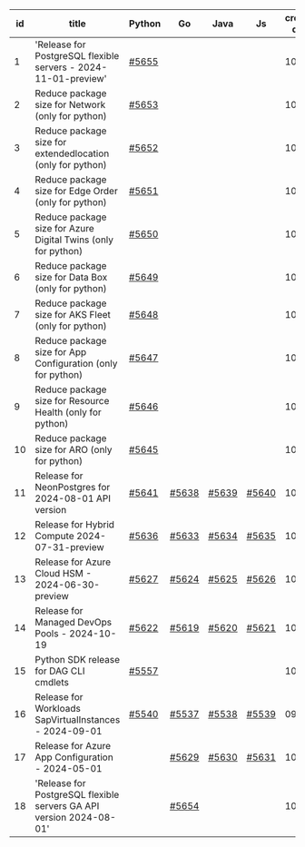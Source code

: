| id | title | Python | Go | Java | Js | created date | target date | status |
| ------ | ------ | ------ | ------ | ------ | ------ | ------ | ------ | :-----: |
| 1 | 'Release for PostgreSQL flexible servers - 2024-11-01-preview'  | [#5655](https://github.com/Azure/sdk-release-request/issues/5655)  |  |  |  | 10-29 | 11-01 |  |
| 2 | Reduce package size for Network (only for python)  | [#5653](https://github.com/Azure/sdk-release-request/issues/5653)  |  |  |  | 10-29 | fail to get. |  |
| 3 | Reduce package size for extendedlocation (only for python)  | [#5652](https://github.com/Azure/sdk-release-request/issues/5652)  |  |  |  | 10-29 | fail to get. |  |
| 4 | Reduce package size for Edge Order (only for python)  | [#5651](https://github.com/Azure/sdk-release-request/issues/5651)  |  |  |  | 10-29 | fail to get. |  |
| 5 | Reduce package size for Azure Digital Twins (only for python)  | [#5650](https://github.com/Azure/sdk-release-request/issues/5650)  |  |  |  | 10-29 | fail to get. |  |
| 6 | Reduce package size for Data Box (only for python)  | [#5649](https://github.com/Azure/sdk-release-request/issues/5649)  |  |  |  | 10-29 | fail to get. |  |
| 7 | Reduce package size for AKS Fleet (only for python)  | [#5648](https://github.com/Azure/sdk-release-request/issues/5648)  |  |  |  | 10-29 | fail to get. |  |
| 8 | Reduce package size for App Configuration (only for python)  | [#5647](https://github.com/Azure/sdk-release-request/issues/5647)  |  |  |  | 10-29 | fail to get. |  |
| 9 | Reduce package size for Resource Health (only for python)  | [#5646](https://github.com/Azure/sdk-release-request/issues/5646)  |  |  |  | 10-29 | fail to get. |  |
| 10 | Reduce package size for ARO (only for python)  | [#5645](https://github.com/Azure/sdk-release-request/issues/5645)  |  |  |  | 10-29 | fail to get. |  |
| 11 | Release for NeonPostgres for 2024-08-01 API version  | [#5641](https://github.com/Azure/sdk-release-request/issues/5641)  | [#5638](https://github.com/Azure/sdk-release-request/issues/5638)  | [#5639](https://github.com/Azure/sdk-release-request/issues/5639)  | [#5640](https://github.com/Azure/sdk-release-request/issues/5640)  | 10-23 | 11-21 |  |
| 12 | Release for Hybrid Compute 2024-07-31-preview  | [#5636](https://github.com/Azure/sdk-release-request/issues/5636)  | [#5633](https://github.com/Azure/sdk-release-request/issues/5633)  | [#5634](https://github.com/Azure/sdk-release-request/issues/5634)  | [#5635](https://github.com/Azure/sdk-release-request/issues/5635)  | 10-23 | 11-22 |  |
| 13 | Release for Azure Cloud HSM - 2024-06-30-preview  | [#5627](https://github.com/Azure/sdk-release-request/issues/5627)  | [#5624](https://github.com/Azure/sdk-release-request/issues/5624)  | [#5625](https://github.com/Azure/sdk-release-request/issues/5625)  | [#5626](https://github.com/Azure/sdk-release-request/issues/5626)  | 10-22 | 11-22 |  |
| 14 | Release for Managed DevOps Pools - 2024-10-19  | [#5622](https://github.com/Azure/sdk-release-request/issues/5622)  | [#5619](https://github.com/Azure/sdk-release-request/issues/5619)  | [#5620](https://github.com/Azure/sdk-release-request/issues/5620)  | [#5621](https://github.com/Azure/sdk-release-request/issues/5621)  | 10-16 | 11-22 |  |
| 15 | Python SDK release for DAG CLI cmdlets  | [#5557](https://github.com/Azure/sdk-release-request/issues/5557)  |  |  |  | 10-02 | 11-05 |  |
| 16 | Release for Workloads SapVirtualInstances - 2024-09-01  | [#5540](https://github.com/Azure/sdk-release-request/issues/5540)  | [#5537](https://github.com/Azure/sdk-release-request/issues/5537)  | [#5538](https://github.com/Azure/sdk-release-request/issues/5538)  | [#5539](https://github.com/Azure/sdk-release-request/issues/5539)  | 09-27 | 10-24 | Hold on by JS/Go/Python/ |
| 17 | Release for Azure App Configuration - 2024-05-01  |  | [#5629](https://github.com/Azure/sdk-release-request/issues/5629)  | [#5630](https://github.com/Azure/sdk-release-request/issues/5630)  | [#5631](https://github.com/Azure/sdk-release-request/issues/5631)  | 10-22 | 11-22 |  |
| 18 | 'Release for PostgreSQL flexible servers GA API version 2024-08-01'  |  | [#5654](https://github.com/Azure/sdk-release-request/issues/5654)  |  |  | 10-29 | 11-05 |  |
